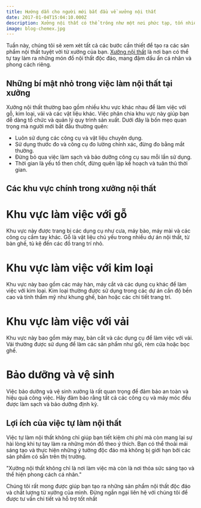 ```yaml
---
title: Hướng dẫn cho người mới bắt đầu về xưởng nội thất
date: 2017-01-04T15:04:10.000Z
description: Xưởng nội thất có thể trông như một nơi phức tạp, tốn nhiều thời gian, nhưng khi bạn quen với quy trình, nó trở thành một thói quen thư giãn đáng giá mỗi khi hoàn thành sản phẩm.
image: blog-chemex.jpg
---
```


Tuần này, chúng tôi sẽ xem xét tất cả các bước cần thiết để tạo ra các sản phẩm nội thất tuyệt vời từ xưởng của bạn.  [Xưởng nội thất](https://hayconcept.com/xuong-san-xuat-noi-that/) là nơi bạn có thể tự tay làm ra những món đồ nội thất độc đáo, mang đậm dấu ấn cá nhân và phong cách riêng.

## Những bí mật nhỏ trong việc làm nội thất tại xưởng

Xưởng nội thất thường bao gồm nhiều khu vực khác nhau để làm việc với gỗ, kim loại, vải và các vật liệu khác. Việc phân chia khu vực này giúp bạn dễ dàng tổ chức và quản lý quy trình sản xuất. Dưới đây là bốn mẹo quan trọng mà người mới bắt đầu thường quên:

 - Luôn sử dụng các công cụ và vật liệu chuyên dụng.
 - Sử dụng thước đo và công cụ đo lường chính xác, đừng đo bằng mắt thường.
 - Đừng bỏ qua việc làm sạch và bảo dưỡng công cụ sau mỗi lần sử dụng.
 - Thời gian là yếu tố then chốt, đừng quên lập kế hoạch và tuân thủ thời gian.
## Các khu vực chính trong xưởng nội thất
# Khu vực làm việc với gỗ
Khu vực này được trang bị các dụng cụ như cưa, máy bào, máy mài và các công cụ cầm tay khác. Gỗ là vật liệu chủ yếu trong nhiều dự án nội thất, từ bàn ghế, tủ kệ đến các đồ trang trí nhỏ.

# Khu vực làm việc với kim loại
Khu vực này bao gồm các máy hàn, máy cắt và các dụng cụ khác để làm việc với kim loại. Kim loại thường được sử dụng trong các dự án cần độ bền cao và tính thẩm mỹ như khung ghế, bàn hoặc các chi tiết trang trí.

# Khu vực làm việc với vải
Khu vực này bao gồm máy may, bàn cắt và các dụng cụ để làm việc với vải. Vải thường được sử dụng để làm các sản phẩm như gối, rèm cửa hoặc bọc ghế.

# Bảo dưỡng và vệ sinh
Việc bảo dưỡng và vệ sinh xưởng là rất quan trọng để đảm bảo an toàn và hiệu quả công việc. Hãy đảm bảo rằng tất cả các công cụ và máy móc đều được làm sạch và bảo dưỡng định kỳ.

## Lợi ích của việc tự làm nội thất
Việc tự làm nội thất không chỉ giúp bạn tiết kiệm chi phí mà còn mang lại sự hài lòng khi tự tay làm ra những món đồ theo ý thích. Bạn có thể thoải mái sáng tạo và thực hiện những ý tưởng độc đáo mà không bị giới hạn bởi các sản phẩm có sẵn trên thị trường.

"Xưởng nội thất không chỉ là nơi làm việc mà còn là nơi thỏa sức sáng tạo và thể hiện phong cách cá nhân."

Chúng tôi rất mong được giúp bạn tạo ra những sản phẩm nội thất độc đáo và chất lượng từ xưởng của mình. Đừng ngần ngại liên hệ với chúng tôi để được tư vấn chi tiết và hỗ trợ tốt nhất
